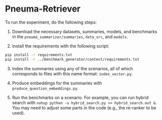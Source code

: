 # Pneuma-Retriever

To run the experiment, do the following steps:

1. Download the necessary datasets, summaries, models, and benchmarks in the `pneuma_summarizer/summaries`, `data_src`, and `models`.

2. Install the requirements with the following script:
```bash
pip install -r requirements.txt
pip install -r ../benchmark_generator/context/requirements.txt
```

3. Index the summaries using any of the scenarios, all of which corresponds to files with this name format: `index_vector.py`.

4. Produce embeddings for the summaries with `produce_question_embeddings.py`.

5. Run the benchmarks on a scenario. For example, you can run hybrid search with `nohup python -u hybrid_search.py >> hybrid_search.out &`. You may need to adjust some parts in the code (e.g., the re-ranker to be used).

